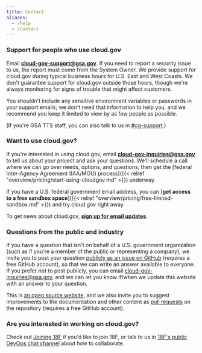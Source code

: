 ```yaml
---
title: Contact
aliases:
  - /help
  - /contact
---
```


### Support for people who use cloud.gov

Email [**cloud-gov-support@gsa.gov**](mailto:cloud-gov-support@gsa.gov). If you need to report a security issue to us, the report must come from the System Owner. We provide support for cloud.gov during typical business hours for U.S. East and West Coasts. We don't guarantee support for cloud.gov outside those hours, though we're always monitoring for signs of trouble that might affect customers.  

You shouldn't include any sensitive environment variables or passwords in your support emails; we don't need that information to help you, and we recommend you keep it limited to view by as few people as possible.

(If you're GSA TTS staff, you can also talk to us in [#cg-support](https://gsa-tts.slack.com/messages/cg-support).)

### Want to use cloud.gov?

If you're interested in using cloud.gov, email [**cloud-gov-inquiries@gsa.gov**](mailto:cloud-gov-inquiries@gsa.gov?body=What%27s%20your%20name%3F%0A%0AWhat%20agency%20or%20office%20do%20you%20work%20for%3F%0A%0AWhat%27s%20your%20job%20title%20or%20role%3F%0A%0ATell%20us%20a%20little%20about%20your%20project%20or%20your%20questions%20about%20cloud.gov:%0A%0AIf%20you%27d%20like%20us%20to%20call%20you%2C%20what%27s%20your%20phone%20number%20and%20when%20might%20be%20a%20good%20time%3F%0A) to tell us about your project and ask your questions. We’ll schedule a call where we can go over needs, options, and questions, then get the [federal Inter-Agency Agreement (IAA/MOU) process]({{< relref "overview/pricing/start-using-cloudgov.md" >}}) underway.

If you have a U.S. federal government email address, you can [**get access to a free sandbox space**]({{< relref "overview/pricing/free-limited-sandbox.md" >}}) and try cloud.gov right away.

To get news about cloud.gov, [**sign up for email updates**](/#updates).

### Questions from the public and industry

If you have a question that isn't on behalf of a U.S. government organization (such as if you're a member of the public or representing a company), we invite you to post your question [publicly as an issue on GitHub](https://github.com/18F/cg-site/issues/new) (requires a free GitHub account), so that we can write an answer available to everyone. If you prefer not to post publicly, you can email [cloud-gov-inquiries@gsa.gov](mailto:cloud-gov-inquiries@gsa.gov), and we can let you know if/when we update this website with an answer to your question.

This is [an open source website](https://github.com/18F/cg-site), and we also invite you to suggest improvements to the documentation and other content as [pull requests](https://help.github.com/articles/about-pull-requests/) on the repository (requires a free GitHub account).

### Are you interested in working on cloud.gov?

Check out [Joining 18F](https://pages.18f.gov/joining-18f/) if you'd like to join 18F, or talk to us in [18F's public DevOps chat channel](https://chat.18f.gov/) about how to collaborate.
